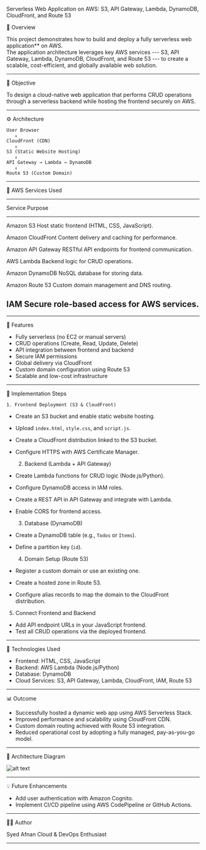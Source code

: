 Serverless Web Application on AWS: S3, API Gateway, Lambda, DynamoDB, CloudFront, and Route 53

📘 Overview

This project demonstrates how to build and deploy a fully serverless
web application** on AWS.\
The application architecture leverages key AWS services --- S3, API
Gateway, Lambda, DynamoDB, CloudFront, and Route 53 --- to create a
scalable, cost-efficient, and globally available web solution.

------------------------------------------------------------------------

🎯 Objective

To design a cloud-native web application that performs CRUD operations
through a serverless backend while hosting the frontend securely on AWS.

------------------------------------------------------------------------

⚙️ Architecture

    User Browser
       ↓
    CloudFront (CDN)
       ↓
    S3 (Static Website Hosting)
       ↓
    API Gateway → Lambda → DynamoDB
       ↓
    Route 53 (Custom Domain)

------------------------------------------------------------------------

🧩 AWS Services Used

  -----------------------------------------------------------------------
  Service                             Purpose
  ----------------------------------- -----------------------------------
  Amazon S3                           Host static frontend (HTML, CSS,
                                      JavaScript).

  Amazon CloudFront                   Content delivery and caching for
                                      performance.

  Amazon API Gateway                  RESTful API endpoints for frontend
                                      communication.

  AWS Lambda                          Backend logic for CRUD operations.

  Amazon DynamoDB                     NoSQL database for storing data.

  Amazon Route 53                     Custom domain management and DNS
                                      routing.

  IAM                                 Secure role-based access for AWS
                                      services.
  -----------------------------------------------------------------------

------------------------------------------------------------------------

🧠 Features

-   Fully serverless (no EC2 or manual servers)
-   CRUD operations (Create, Read, Update, Delete)
-   API integration between frontend and backend
-   Secure IAM permissions
-   Global delivery via CloudFront
-   Custom domain configuration using Route 53
-   Scalable and low-cost infrastructure

------------------------------------------------------------------------

 🚀 Implementation Steps

    1. Frontend Deployment (S3 & CloudFront)

-   Create an S3 bucket and enable static website hosting.
-   Upload `index.html`, `style.css`, and `script.js`.
-   Create a CloudFront distribution linked to the S3 bucket.
-   Configure HTTPS with AWS Certificate Manager.

    2. Backend (Lambda + API Gateway)

-   Create Lambda functions for CRUD logic (Node.js/Python).
-   Configure DynamoDB access in IAM roles.
-   Create a REST API in API Gateway and integrate with Lambda.
-   Enable CORS for frontend access.

    3. Database (DynamoDB)

-   Create a DynamoDB table (e.g., `Todos` or `Items`).
-   Define a partition key (`id`).

    4. Domain Setup (Route 53)

-   Register a custom domain or use an existing one.
-   Create a hosted zone in Route 53.
-   Configure alias records to map the domain to the CloudFront
    distribution.

   5. Connect Frontend and Backend

-   Add API endpoint URLs in your JavaScript frontend.
-   Test all CRUD operations via the deployed frontend.

------------------------------------------------------------------------

🧰 Technologies Used

-  Frontend:  HTML, CSS, JavaScript
-   Backend:  AWS Lambda (Node.js/Python)
-  Database:  DynamoDB
-  Cloud Services: S3, API Gateway, Lambda, CloudFront, IAM, Route 53

------------------------------------------------------------------------

📊 Outcome

-   Successfully hosted a dynamic web app using AWS Serverless Stack.
-   Improved performance and scalability using CloudFront CDN.
-   Custom domain routing achieved with Route 53 integration.
-   Reduced operational cost by adopting a fully managed, pay-as-you-go
    model.

------------------------------------------------------------------------

📸 Architecture Diagram

![alt text](image-1.png)

------------------------------------------------------------------------

💡 Future Enhancements

-   Add user authentication with Amazon Cognito.
-   Implement CI/CD pipeline using AWS CodePipeline or GitHub
    Actions.

------------------------------------------------------------------------

🧑‍💻 Author

Syed Afnan
Cloud & DevOps Enthusiast 

------------------------------------------------------------------------
